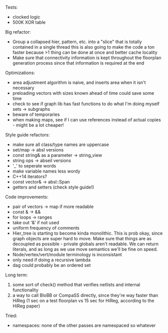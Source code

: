 Tests:
 - clocked logic
 - 500K XOR table

Big refactor:
 - Group a collapsed hier, pattern, etc. into a "slice" that is totally contained in a single thread
     this is also going to make the code a ton faster because >1 thing can be done at once and better cache locality
 - Make sure that connectivity information is kept throughout the floorplan generation process since that information is required at the end

Optimizations:
 - area adjustment algorithm is naive, and inserts area when it isn't necessary
 - preloading vectors with sizes known ahead of time could save some time
 - check to see if graph lib has fast functions to do what I'm doing myself
     sets -> subgraphs
 - beware of temporaries
 - when making maps, see if I can use references instead of actual copies - might be a lot cheaper!

Style guide refactors:
 - make sure all class/type names are uppercase
 - set/map -> absl versions
 - const string& as a parameter -> string_view
 - string ops -> abseil versions
 - '_' to seperate words
 - make variable names less wordy
 - C++14 iterators?
 - const vector& -> absl::Span
 - getters and setters (check style guide!)

Code improvements:
 - pair of vectors -> map if more readable
 - const <type>& -> &&
 - for loops -> ranges
 - take out '&' if not used
 - uniform frequency of comments
 - Hier_tree is starting to become kinda monolithic.  This is prob okay, since graph objects are super hard to move.
     Make sure that things are as decoupled as possible - private globals aren't readable.
     We can return literals, and as long as we use move semantics we'll be fine on speed. 
 - Node/vertex/vert/module terminology is inconsistant
 - only need <functional> if doing a recursive lambda
 - dag could probably be an ordered set

Long term:
1. some sort of check() method that verifies netlists and internal functionality
2. a way to call BloBB or CompaSS directly, since they're way faster than HiReg
   (1 sec on a test floorplan vs 15 sec for HiReg, according to the HiReg paper)

Tried:
 - namespaces: none of the other passes are namespaced so whatever
